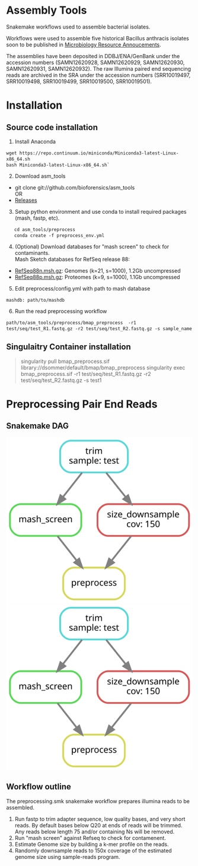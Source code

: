 # Assembly Tools
Snakemake workflows used to assemble bacterial isolates.

Workflows were used to assemble five historical Bacillus anthracis isolates soon to be published in [Microbiology Resource Annoucements](http://mra.asm.org).  

The assemblies have been deposited in DDBJ/ENA/GenBank under the accession numbers (SAMN12620928, SAMN12620929, SAMN12620930, SAMN12620931, SAMN12620932).  The raw Illumina paired end sequencing reads are archived in the SRA under the accession numbers (SRR10019497, SRR10019498, SRR10019499, SRR10019500, SRR10019501).

# Installation
## Source code installation
1. Install Anaconda
```
wget https://repo.continuum.io/miniconda/Miniconda3-latest-Linux-x86_64.sh
bash Miniconda3-latest-Linux-x86_64.sh`
``` 
2. Download asm_tools
* git clone git://github.com/bioforensics/asm_tools\
OR
* [Releases](https://github.com/bioforensics/asm_tools/releases)
 
3. Setup python environment and use conda to install required packages (mash, fastp, etc).
```
   cd asm_tools/preprocess
   conda create -f preprocess_env.yml
```

4. (Optional) Download databases for "mash screen" to check for contaminants. <br>
Mash Sketch databases for RefSeq release 88:
* [RefSeq88n.msh.gz](https://obj.umiacs.umd.edu/mash/screen/RefSeq88n.msh.gz): Genomes (k=21, s=1000), 1.2Gb uncompressed
* [RefSeq88p.msh.gz](https://obj.umiacs.umd.edu/mash/screen/RefSeq88p.msh.gz): Proteomes (k=9, s=1000), 1.1Gb uncompressed

5. Edit preprocess/config.yml with path to mash database
```
mashdb: path/to/mashdb
```

6. Run the read preprocessing workflow
```
path/to/asm_tools/preprocess/bmap_preprocess  -r1 test/seq/test_R1.fastq.gz -r2 test/seq/test_R2.fastq.gz -s sample_name
```

## Singulaitry Container installation

 > singularity pull bmap_preprocess.sif library://dsommer/default/bmap/bmap_preprocess
 > singularity exec bmap_preprocess.sif -r1 test/seq/test_R1.fastq.gz -r2 test/seq/test_R2.fastq.gz -s test1
  



# Preprocessing Pair End Reads

## Snakemake DAG
![Alt text](./preprocess/dag.svg)
<img src="./preprocess/dag.svg">

## Workflow outline
The preprocessing.smk snakemake workflow prepares illumina reads to be assembled.
1. Run fastp to trim adapter sequence, low quality bases, and very short reads.  By default bases below Q20 at ends of reads will be trimmed. Any reads below length 75 and/or containing Ns will be removed.  
2. Run "mash screen" against Refseq to check for contamenent.
3. Estimate Genome size by building a k-mer profile on the reads.
4. Randomly downsample reads to 150x coverage of the estimated genome size using sample-reads program.


